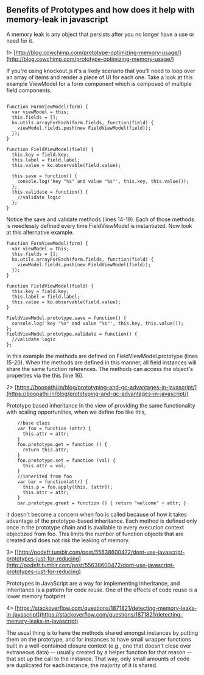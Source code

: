## Benefits of Prototypes and how does it help with memory-leak in javascript

A memory leak is any object that persists after you no longer have a use or need for it. 

1> [http://blog.cowchimp.com/prototype-optimizing-memory-usage/](http://blog.cowchimp.com/prototype-optimizing-memory-usage/)

If you're using knockout.js it's a likely scenario that you'll need to loop over an array of items and render a piece of UI for each one.
Take a look at this example ViewModel for a form component which is composed of multiple field components.

```

function FormViewModel(form) {
  var viewModel = this;
  this.fields = [];
  ko.utils.arrayForEach(form.fields, function(field) {
    viewModel.fields.push(new FieldViewModel(field));
  });
}

function FieldViewModel(field) {
  this.key = field.key;
  this.label = field.label;
  this.value = ko.observable(field.value);

  this.save = function() {
    console.log('key "%s" and value "%s"', this.key, this.value());
  };
  this.validate = function() {
    //validate logic
  };
}

```
Notice the save and validate methods (lines 14-19).
Each of those methods is needlessly defined every time FieldViewModel is instantiated.
Now look at this alternative example.

```
function FormViewModel(form) {
  var viewModel = this;
  this.fields = [];
  ko.utils.arrayForEach(form.fields, function(field) {
    viewModel.fields.push(new FieldViewModel(field));
  });
}

function FieldViewModel(field) {
  this.key = field.key;
  this.label = field.label;
  this.value = ko.observable(field.value);
}

FieldViewModel.prototype.save = function() {
  console.log('key "%s" and value "%s"', this.key, this.value());
};
FieldViewModel.prototype.validate = function() {
  //validate logic
};

```
In this example the methods are defined on FieldViewModel.prototype (lines 15-20).
When the methods are defined in this manner, all field instances will share the same function references.
The methods can access the object's properties via the this (line 16).

2> [https://boopathi.in/blog/prototyping-and-gc-advantages-in-javascript/](https://boopathi.in/blog/prototyping-and-gc-advantages-in-javascript/)

Prototype based inheritance
In the view of providing the same functionality with scaling opportunities, when we define foo like this,

```
    //base class
    var foo = function (attr) {
      this.attr = attr;
    }
    foo.prototype.get = function () {
      return this.attr;
    }
    foo.prototype.set = function (val) {
      this.attr = val;
    }
    //inherited from foo
    var bar = function(attr) {
      this.p = foo.apply(this, [attr]);
      this.attr = attr;
    }
    bar.prototype.greet = function () { return "welcome" + attr; }

```
it doesn't become a concern when foo is called because of how it takes advantage of the prototype-based inheritance. Each method is defined only once in the prototype chain and is available to every execution context objectized from foo. This limits the number of function objects that are created and does not risk the leaking of memory.

3> []http://podefr.tumblr.com/post/55638600472/dont-use-javascript-prototypes-just-for-reducing](http://podefr.tumblr.com/post/55638600472/dont-use-javascript-prototypes-just-for-reducing)

Prototypes in JavaScript are a way for implementing inheritance, and inheritance is a pattern for code reuse. One of the effects of code reuse is a lower memory footprint

4> [https://stackoverflow.com/questions/1871821/detecting-memory-leaks-in-javascript](https://stackoverflow.com/questions/1871821/detecting-memory-leaks-in-javascript)

The usual thing is to have the methods shared amongst instances by putting them on the prototype, and for instances to have small wrapper functions built in a well-contained closure context (e.g., one that doesn't close over extraneous data) -- usually created by a helper function for that reason -- that set up the call to the instance. That way, only small amounts of code are duplicated for each instance, the majority of it is shared. 